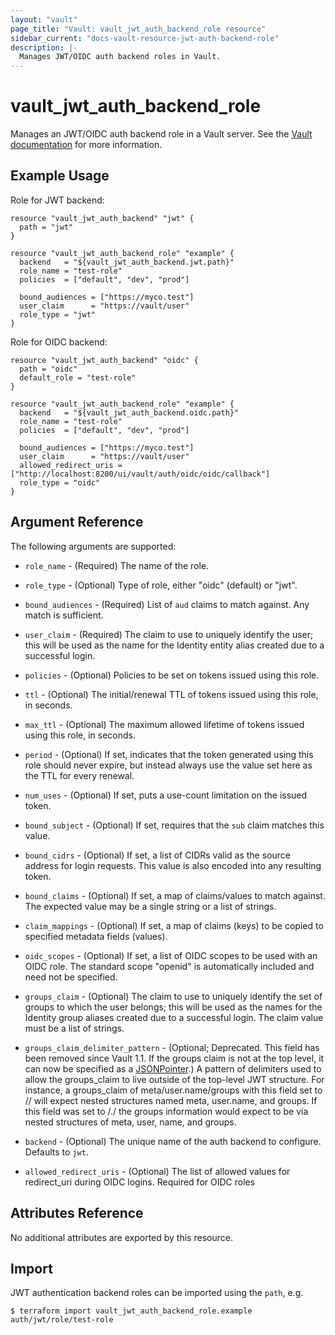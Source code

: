 ```yaml
---
layout: "vault"
page_title: "Vault: vault_jwt_auth_backend_role resource"
sidebar_current: "docs-vault-resource-jwt-auth-backend-role"
description: |-
  Manages JWT/OIDC auth backend roles in Vault.
---
```


# vault\_jwt\_auth\_backend\_role

Manages an JWT/OIDC auth backend role in a Vault server. See the [Vault
documentation](https://www.vaultproject.io/docs/auth/jwt.html) for more
information.

## Example Usage

Role for JWT backend:

```hcl
resource "vault_jwt_auth_backend" "jwt" {
  path = "jwt"
}

resource "vault_jwt_auth_backend_role" "example" {
  backend   = "${vault_jwt_auth_backend.jwt.path}"
  role_name = "test-role"
  policies  = ["default", "dev", "prod"]

  bound_audiences = ["https://myco.test"]
  user_claim      = "https://vault/user"
  role_type = "jwt"
}
```

Role for OIDC backend:

```hcl
resource "vault_jwt_auth_backend" "oidc" {
  path = "oidc"
  default_role = "test-role"
}

resource "vault_jwt_auth_backend_role" "example" {
  backend   = "${vault_jwt_auth_backend.oidc.path}"
  role_name = "test-role"
  policies  = ["default", "dev", "prod"]

  bound_audiences = ["https://myco.test"]
  user_claim      = "https://vault/user"
  allowed_redirect_uris = ["http://localhost:8200/ui/vault/auth/oidc/oidc/callback"]
  role_type = "oidc"
}
```

## Argument Reference

The following arguments are supported:

* `role_name` - (Required) The name of the role.

* `role_type` - (Optional) Type of role, either "oidc" (default) or "jwt".

* `bound_audiences` - (Required) List of `aud` claims to match
  against. Any match is sufficient.

* `user_claim` - (Required) The claim to use to uniquely identify
  the user; this will be used as the name for the Identity entity alias created
  due to a successful login.

* `policies` - (Optional) Policies to be set on tokens issued using this role.

* `ttl` - (Optional) The initial/renewal TTL of tokens issued using this role,
  in seconds.

* `max_ttl` - (Optional) The maximum allowed lifetime of tokens issued using
  this role, in seconds.

* `period` - (Optional) If set, indicates that the token generated
  using this role should never expire, but instead always use the value set
  here as the TTL for every renewal.

* `num_uses` - (Optional) If set, puts a use-count limitation on the issued
  token.

* `bound_subject` - (Optional) If set, requires that the `sub` claim matches
  this value.

* `bound_cidrs` - (Optional) If set, a list of CIDRs valid as the source
  address for login requests. This value is also encoded into any resulting
  token.

* `bound_claims` - (Optional) If set, a map of claims/values to match against. 
  The expected value may be a single string or a list of strings.

* `claim_mappings` - (Optional) If set, a map of claims (keys) to be copied 
  to specified metadata fields (values).

* `oidc_scopes` - (Optional) If set, a list of OIDC scopes to be used with an OIDC role. 
  The standard scope "openid" is automatically included and need not be specified.

* `groups_claim` - (Optional) The claim to use to uniquely identify
  the set of groups to which the user belongs; this will be used as the names
  for the Identity group aliases created due to a successful login. The claim
  value must be a list of strings.

* `groups_claim_delimiter_pattern` - (Optional; Deprecated. This field has been
  removed since Vault 1.1. If the groups claim is not at the top level, it can
  now be specified as a [JSONPointer](https://tools.ietf.org/html/rfc6901).)
  A pattern of delimiters
  used to allow the groups_claim to live outside of the top-level JWT structure.
  For instance, a groups_claim of meta/user.name/groups with this field
  set to // will expect nested structures named meta, user.name, and groups.
  If this field was set to /./ the groups information would expect to be
  via nested structures of meta, user, name, and groups.

* `backend` - (Optional) The unique name of the auth backend to configure.
  Defaults to `jwt`.

* `allowed_redirect_uris` - (Optional) The list of allowed values for redirect_uri during OIDC logins.
  Required for OIDC roles

## Attributes Reference

No additional attributes are exported by this resource.

## Import

JWT authentication backend roles can be imported using the `path`, e.g.

```
$ terraform import vault_jwt_auth_backend_role.example auth/jwt/role/test-role
```
